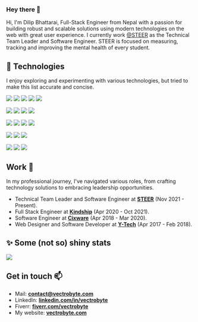 <h3>
  Hey there 👋<br>
</h3>


<!--
**vectrobyte/vectrobyte** is a ✨ _special_ ✨ repository because its `README.md` (this file) appears on your GitHub profile.

Here are some ideas to get you started:

- 🔭 I’m currently working on ...
- 🌱 I’m currently learning ...
- 👯 I’m looking to collaborate on ...
- 🤔 I’m looking for help with ...
- 💬 Ask me about ...
- 📫 How to reach me: ...
- 😄 Pronouns: ...
- ⚡ Fun fact: ...
-->

Hi, I'm Dilip Bhattarai, Full-Stack Engineer from Nepal with a passion for building robust and scalable solutions using modern technologies on the web with great user experience. I currently work [@STEER](https://steer.education) as the Technical Team Leader and Software Engineer. STEER is focused on measuring, tracking and improving the mental health of every student.


## 🧪 Technologies

I enjoy exploring and experimenting with various technologies, but tried to make this list accurate and concise.

![](https://img.shields.io/badge/Code-Typescript-informational?style=flat&logo=typescript&logoColor=007acc&color=007acc)
![](https://img.shields.io/badge/Code-JavaScript-informational?style=flat&logo=javascript&logoColor=f0db4f&color=f0db4f)
![](https://img.shields.io/badge/Code-PHP-informational?style=flat&logo=php&logoColor=8993be&labelColor=232531&color=8993be)
![](https://img.shields.io/badge/Code-Python-informational?style=flat&logo=python&logoColor=white&labelColor=4584b6&color=ffde57)
![](https://img.shields.io/badge/CSS-Tailwind-informational?style=flat&logo=tailwindcss&logoColor=39BDF8&labelColor=0F172A&color=39BDF8)

![](https://img.shields.io/badge/Framework-React/Next-informational?style=flat&logo=react&logoColor=61dbfb&labelColor=292C33&color=61dbfb)
![](https://img.shields.io/badge/Framework-Node-informational?style=flat&logo=node.js&logoColor=43843D&labelColor=292C33&color=43843D)
![](https://img.shields.io/badge/Framework-Vue-informational?style=flat&logo=vue.js&logoColor=41B883&labelColor=34495E&color=41B883)
![](https://img.shields.io/badge/Framework-Laravel-informational?style=flat&logo=laravel&logoColor=F05340&labelColor=232323&color=F05340)
<!-- ![](https://img.shields.io/badge/Framework-Next.js-informational?style=flat&logo=next.js&logoColor=white&labelColor=000&color=333) -->

![](https://img.shields.io/badge/Tools-Firebase-informational?style=flat&logo=firebase&logoColor=FFA611&labelColor=2C394B&color=F5820D)
![](https://img.shields.io/badge/Tools-Chrome_Extension-informational?style=flat&logo=Google+Chrome&logoColor=white&color=4689F3)
![](https://img.shields.io/badge/Tools-Docker-informational?style=flat&logo=docker&logoColor=0db7ed&labelColor=384d54&color=0db7ed)
![](https://img.shields.io/badge/Tools-Bun-informational?style=flat&logo=bun&logoColor=FBF0DF&labelColor=14151A&color=FBF0DF)

![](https://img.shields.io/badge/Tools-PostgreSQL-informational?style=flat&logo=postgresql&logoColor=008bb9&labelColor=333&color=336791)
![](https://img.shields.io/badge/Tools-MongoDB-informational?style=flat&logo=mongodb&logoColor=white&labelColor=3F3E42&color=4DB33D)
![](https://img.shields.io/badge/Tools-GraphQL-informational?style=flat&logo=graphql&logoColor=EE0097&labelColor=161E26&color=EE0097)

![](https://img.shields.io/badge/Cloud-Vercel-informational?style=flat&logo=vercel&logoColor=white&labelColor=000&color=333)
![](https://img.shields.io/badge/Cloud-GCP-informational?style=flat&logo=GoogleCloud&logoColor=4285F4&color=4285F4)
![](https://img.shields.io/badge/Cloud-AWS-informational?style=flat&logo=amazon&logoColor=white&labelColor=04273A&color=FF9900)

## Work 🔭
In my professional journey, I've navigated various roles, from crafting technology solutions to embracing leadership opportunities.
- Technical Team Leader and Software Engineer at **[STEER](https://steer.education)** (Nov 2021 - Present).
- Full Stack Engineer at **[Kindship](https://kindship.com)** (Apr 2020 - Oct 2021).
- Software Engineer at **[Cixware](https://cixware.io)** (Apr 2018 - Mar 2020).
- Web Designer and Software Developer at **[Y-Tech](https://ytech.com.np)** (Apr 2017 - Feb 2018).

## ✨ Some (not so) shiny stats 
</a>
<img align="center" src="https://github-readme-stats.vercel.app/api/top-langs/?username=vectrobyte&layout=compact&theme=buefy&hide_border=true" /></a>

## Get in touch 📫
- Mail: **contact@vectrobyte.com**
- LinkedIn: **[linkedin.com/in/vectrobyte](https://linkedin.com/in/vectrobyte)**
- Fiverr: **[fiverr.com/vectrobyte](https://fiverr.com/vectrobyte)**
- My website: **[vectrobyte.com](https://vectrobyte.com)**

<!-- Resources -->
<!-- Icons: https://simpleicons.org/ -->
<!-- GitHub Stats: https://github.com/anuraghazra/github-readme-stats -->
<!-- Emojis: https://emojipedia.org/emoji/ -->
<!-- HTML Emojis: https://www.fileformat.info/index.htm -->
<!-- Shields: https://shields.io/ -->
<!-- Awesome GitHub Profile README: https://github.com/abhisheknaiidu/awesome-github-profile-readme -->


